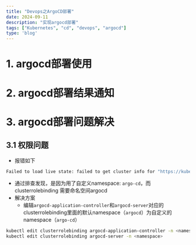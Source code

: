 ```yaml
---
title: "Devops之ArgoCD部署"
date: 2024-09-11
description: "实现argocd部署"
tags: ["Kubernetes", "cd", "devops", "argocd"]
type: 'blog'
---
```




# 1. argocd部署使用


# 2. argocd部署结果通知


# 3. argocd部署问题解决
## 3.1 权限问题
- 报错如下
```bash
Failed to load live state: failed to get cluster info for "https://kubernetes.default.svc": error synchronizing cache state : failed to sync cluster https://10.96.0.1:443: failed to load initial state of resource BGPFilter.projectcalico.org: bgpfilters.projectcalico.org is forbidden: User "system:serviceaccount:argo-cd:argocd-application-controller" cannot list resource "bgpfilters" in API group "projectcalico.org" at the cluster scope
```
- 通过排查发现，是因为用了自定义namespace: `argo-cd`，而 clusterrolebinding 需要命名空间argocd
- 解决方案
  - 编辑`argocd-application-controller`和`argocd-server`对应的clusterrolebinding里面的默认namespace（`argocd`）为自定义的namespace（`argo-cd`）
```bash
kubectl edit clusterrolebinding argocd-application-controller -n <namespace>
kubectl edit clusterrolebinding argocd-server -n <namespace>
```